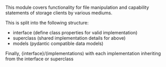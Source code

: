 This module covers functionality for file manipulation and capability statements of storage clients by various mediums.

This is split into the following structure:
- interface (define class properties for valid implementation)
- superclass (shared implementation details for above)
- models (pydantic compatible data models)

Finally, {interface}/(implementations) with each implementation inheriting from the interface or superclass
